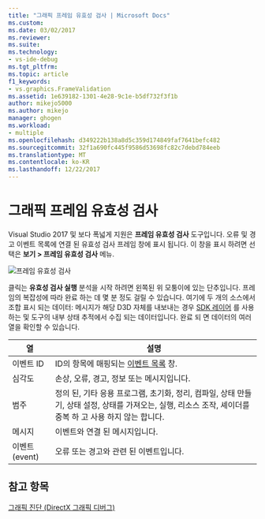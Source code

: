 ```yaml
---
title: "그래픽 프레임 유효성 검사 | Microsoft Docs"
ms.custom: 
ms.date: 03/02/2017
ms.reviewer: 
ms.suite: 
ms.technology:
- vs-ide-debug
ms.tgt_pltfrm: 
ms.topic: article
f1_keywords:
- vs.graphics.FrameValidation
ms.assetid: 1e639182-1301-4e28-9c1e-b5df732f3f1b
author: mikejo5000
ms.author: mikejo
manager: ghogen
ms.workload:
- multiple
ms.openlocfilehash: d349222b138a8d5c359d174849faf7641befc482
ms.sourcegitcommit: 32f1a690fc445f9586d53698fc82c7debd784eeb
ms.translationtype: MT
ms.contentlocale: ko-KR
ms.lasthandoff: 12/22/2017
---
```

# <a name="graphics-frame-validation"></a>그래픽 프레임 유효성 검사
<!-- VERSIONLESS -->
Visual Studio 2017 및 보다 폭넓게 지원은 **프레임 유효성 검사** 도구입니다.  오류 및 경고 이벤트 목록에 연결 된 유효성 검사 프레임 창에 표시 됩니다.  이 창을 표시 하려면 선택은 **보기 > 프레임 유효성 검사** 메뉴.

![프레임 유효성 검사](media/gfx_diag_frame_validation.png)

클릭는 **유효성 검사 실행** 분석을 시작 하려면 왼쪽된 위 모퉁이에 있는 단추입니다.  프레임의 복잡성에 따라 완료 하는 데 몇 분 정도 걸릴 수 있습니다.  여기에 두 개의 소스에서 조합 표시 되는 데이터: 메시지가 해당 D3D 자체를 내보내는 경우 [SDK 레이어](https://msdn.microsoft.com/library/windows/desktop/ff476881(v=vs.85).aspx) 를 사용 하는 및 도구의 내부 상태 추적에서 수집 되는 데이터입니다. 완료 되 면 데이터의 여러 열을 확인할 수 있습니다.

**열**|**설명**
---|---
이벤트 ID | ID의 항목에 매핑되는 [이벤트 목록](graphics-event-list.md) 창.
심각도 | 손상, 오류, 경고, 정보 또는 메시지입니다.
범주 | 정의 된, 기타 응용 프로그램, 초기화, 정리, 컴파일, 상태 만들기, 상태 설정, 상태를 가져오는, 실행, 리소스 조작, 셰이더를 중복 하 고 사용 하지 않는 합니다.
메시지 | 이벤트와 연결 된 메시지입니다.
이벤트(event) | 오류 또는 경고와 관련 된 이벤트입니다.

## <a name="see-also"></a>참고 항목  
[그래픽 진단 (DirectX 그래픽 디버그)](visual-studio-graphics-diagnostics.md)   
<!-- /VERSIONLESS -->